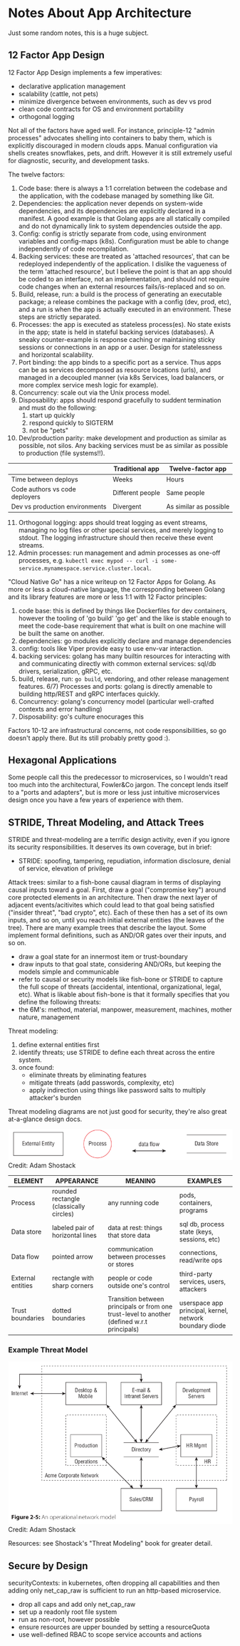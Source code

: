 # Notes About App Architecture

Just some random notes, this is a huge subject.


## 12 Factor App Design

12 Factor App Design implements a few imperatives:
* declarative application management
* scalability (cattle, not pets)
* minimize divergence between environments, such as dev vs prod
* clean code contracts for OS and environment portability
* orthogonal logging

Not all of the factors have aged well. For instance, principle-12 "admin processes" advocates shelling into containers to baby them, which is explicitly discouraged in modern clouds apps. Manual configuration via shells creates snowflakes, pets, and drift. However it is still extremely useful for diagnostic, security, and development tasks.


The twelve factors:
1) Code base: there is always a 1:1 correlation between the codebase and the application, with the codebase managed by something like Git.
2) Dependencies: the application never depends on system-wide dependencies, and its dependencies are explicitly declared in a manifest. A good example is that Golang apps are all statically compiled and do not dynamically link to system dependencies outside the app.
3) Config: config is strictly separate from code, using environment variables and config-maps (k8s). Configuration must be able to change independently of code recompilation.
4) Backing services: these are treated as 'attached resources', that can be redeployed independently of the application. I dislike the vagueness of the term 'attached resource', but I believe the point is that an app should be coded to an interface, not an implementation, and should not require code changes when an external resources fails/is-replaced and so on.
5) Build, release, run: a build is the process of generating an executable package; a release combines the package with a config (dev, prod, etc), and a run is when the app is actually executed in an environment. These steps are strictly separated.
6) Processes: the app is executed as stateless process(es). No state exists in the app; state is held in stateful backing services (databases). A sneaky counter-example is response caching or maintaining sticky sessions or connections in an app or a user. Design for statelessness and horizontal scalability.
7) Port binding: the app binds to a specific port as a service. Thus apps can be as services decomposed as resource locations (urls), and managed in a decoupled manner (via k8s Services, load balancers, or more complex service mesh logic for example).
8) Concurrency: scale out via the Unix process model.
9) Disposability: apps should respond gracefully to suddent termination and must do the following:
    1) start up quickly
    2) respond quickly to SIGTERM
    3) not be "pets"
10) Dev/production parity: make development and production as similar as possible, not silos. Any backing services must be as similar as possible to production (file systems!!).

| | Traditional app | Twelve-factor app |
| --- | --- | --- |
| Time between deploys | Weeks | Hours |
| Code authors vs code deployers | Different people | Same people |
| Dev vs production environments | Divergent | As similar as possible |
11) Orthogonal logging: apps should treat logging as event streams, managing no log files or other special services, and merely logging to stdout. The logging infrastructure should then receive these event streams.
12) Admin processes: run management and admin processes as one-off processes, e.g. `kubectl exec mypod -- curl -i some-service.mynamespace.service.cluster.local`.

"Cloud Native Go" has a nice writeup on 12 Factor Apps for Golang. As more or less a cloud-native language, the corresponding between Golang and its library features are more or less 1:1 with 12 Factor principles:
1) code base: this is defined by things like Dockerfiles for dev containers, however the tooling of 'go build' 'go get' and the like is stable enough to meet the code-base requirement that what is built on one machine will be built the same on another.
2) dependencies: go modules explicitly declare and manage dependencies 
3) config: tools like Viper provide easy to use env-var interaction.
4) backing services: golang has many builtin resources for interacting with and communicating directly with common external services: sql/db drivers, serialization, gRPC, etc.
5) build, release, run: `go build`, vendoring, and other release management features.
6/7) Processes and ports: golang is directly amenable to building http/REST and gRPC interfaces quickly.
8) Concurrency: golang's concurrency model (particular well-crafted contexts and error handling)
9) Disposability: go's culture enocurages this

Factors 10-12 are infrastructural concerns, not code responsibilities, so go doesn't apply there. But its still probably pretty good :).


## Hexagonal Applications

Some people call this the predecessor to microservices, so I wouldn't read too much into the architectural, Fowler&Co jargon. The concept lends itself to a "ports and adapters", but is more or less just intuitive microservices design once you have a few years of experience with them.

## STRIDE, Threat Modeling, and Attack Trees

STRIDE and threat-modeling are a terrific design activity, even if you ignore its security responsibilities.
It deserves its own coverage, but in brief:
* STRIDE: spoofing, tampering, repudiation, information disclosure, denial of service, elevation of privilege

Attack trees: similar to a fish-bone causal diagram in terms of displaying causal inputs toward a goal. First,
draw a goal ("compromise key") around core protected elements in an architecture. Then draw the next layer of
adjacent events/acitivites which could lead to that goal being satisfied ("insider threat", "bad crypto", etc).
Each of these then has a set of its own inputs, and so on, until you reach initial external entities (the leaves of the tree). There are many example trees that describe the layout. Some implement formal definitions, such
as AND/OR gates over their inputs, and so on. 
* draw a goal state for an innermost item or trust-boundary
* draw inputs to that goal state, considering AND/ORs, but keeping the models simple and communicable
* refer to causal or security models like fish-bone or STRIDE to capture the full scope of threats (accidental, intentional, organizational, legal, etc).
What is likable about fish-bone is that it formally specifies that you define the following threats:
* the 6M's: method, material, manpower, measurement, machines, mother nature, management

Threat modeling:
1) define external entities first
2) identify threats; use STRIDE to define each threat across the entire system.
3) once found:
    * eliminate threats by eliminating features
    * mitigate threats (add passwords, complexity, etc)
    * apply indirection using things like password salts to multiply attacker's burden

Threat modeling diagrams are not just good for security, they're also great at-a-glance design docs.

![symbols](./threat_model_symbols.png)
Credit: Adam Shostack

| ELEMENT | APPEARANCE | MEANING | EXAMPLES |
|---|---|---|---|
| Process | rounded rectangle (classically circles) | any running code | pods, containers, programs |
| Data store | labeled pair of horizontal lines | data at rest: things that store data | sql db, process state (keys, sessions, etc) |
| Data flow | pointed arrow | communication between processes or stores | connections, read/write ops |
| External entities | rectangle with sharp corners | people or code outside one's control | third-party services, users, attackers |
| Trust boundaries | dotted boundaries | Transition between principals or from one trust-level to another (defined w.r.t principals) | userspace app principal, kernel, network boundary diode |

### Example Threat Model
![example threat model](./example_threat_model.png)
Credit: Adam Shostack

Resources: see Shostack's "Threat Modeling" book for greater detail.

## Secure by Design

securityContexts: in kubernetes, often dropping all capabilities and then adding only net_cap_raw
is sufficient to run an http-based microservice. 
* drop all caps and add only net_cap_raw
* set up a readonly root file system
* run as non-root, however possible
* ensure resources are upper bounded by setting a resourceQuota
* use well-defined RBAC to scope service accounts and actions
